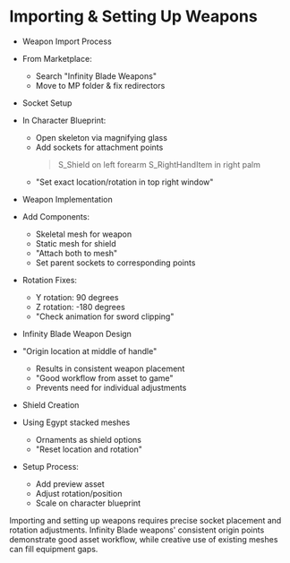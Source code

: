# Importing & Setting Up Weapons

* Weapon Import Process
 * From Marketplace:
   - Search "Infinity Blade Weapons"
   - Move to MP folder & fix redirectors

* Socket Setup
 * In Character Blueprint:
   - Open skeleton via magnifying glass
   - Add sockets for attachment points
     > S_Shield on left forearm
     > S_RightHandItem in right palm
   - "Set exact location/rotation in top right window"

* Weapon Implementation
 * Add Components:
   - Skeletal mesh for weapon
   - Static mesh for shield
   - "Attach both to mesh"
   - Set parent sockets to corresponding points
 * Rotation Fixes:
   - Y rotation: 90 degrees
   - Z rotation: -180 degrees
   - "Check animation for sword clipping"

* Infinity Blade Weapon Design
 * "Origin location at middle of handle"
   - Results in consistent weapon placement
   - "Good workflow from asset to game"
   - Prevents need for individual adjustments

* Shield Creation
 * Using Egypt stacked meshes
   - Ornaments as shield options
   - "Reset location and rotation"
 * Setup Process:
   - Add preview asset
   - Adjust rotation/position
   - Scale on character blueprint

Importing and setting up weapons requires precise socket placement and rotation adjustments. Infinity Blade weapons' consistent origin points demonstrate good asset workflow, while creative use of existing meshes can fill equipment gaps.
